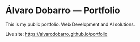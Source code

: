 # Álvaro Dobarro — Portfolio

This is my public portfolio. Web Development and AI solutions. 

Live site: https://alvarodobarro.github.io/portfolio

